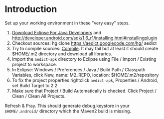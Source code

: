 # Introduction #

Set up your working environment in these "very easy" steps.

  1. [Download Eclipse For Java Developers](http://www.eclipse.org/downloads/) and http://developer.android.com/sdk/1.6_r1/installing.html#installingplugin
  1. Checkout sources: hg clone https://aedict.googlecode.com/hg/ aedict
  1. Try to compile sources: [Compile](Compile.md). It may fail but at least it should create $HOME/.m2 directory and download all libraries.
  1. Import the `aedict-apk` directory to Eclipse using File / Import / Existing project to workspace.
  1. In Eclipse: Windows / Preferences / Java / Build Path / Classpath Variables, click New,  name: M2\_REPO, location: $HOME/.m2/repository
  1. To fix the project properties rightclick `aedict-apk`, Properties / Android, set Build Target to 2.2
  1. Make sure that Project / Build Automatically is checked. Click Project / Clean / Clean All Projects.

Refresh & Pray. This should generate debug.keystore in your `$HOME/.android/` directory which the Maven2 build is missing.